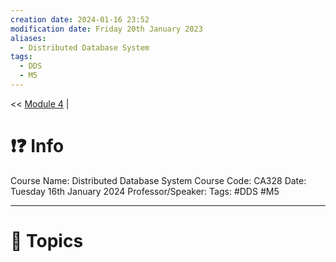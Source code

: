 ```yaml
---
creation date: 2024-01-16 23:52
modification date: Friday 20th January 2023
aliases:
  - Distributed Database System
tags:
  - DDS
  - M5
---
```


<< [Module 4](Sem_6/Distributed_Database_System/Notes/Module_4.md)  | 

# ❗❓ Info
Course Name: Distributed Database System
Course Code: CA328
Date: Tuesday 16th January 2024
Professor/Speaker: 
Tags: #DDS #M5

---
# 📃 Topics